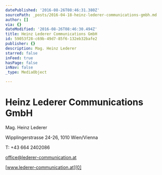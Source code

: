 ```yaml
---
datePublished: '2016-08-26T08:46:31.380Z'
sourcePath: _posts/2016-04-18-heinz-lederer-communications-gmbh.md
author: []
via: {}
dateModified: '2016-08-26T08:46:30.494Z'
title: Heinz Lederer Communications GmbH
id: 59053f28-c69b-49d7-85f6-132eb32bafe2
publisher: {}
description: Mag. Heinz Lederer
starred: false
inFeed: true
hasPage: false
inNav: false
_type: MediaObject

---
```

# Heinz Lederer Communications GmbH

Mag. Heinz Lederer

Wipplingerstrasse 24-26, 1010 Wien/Vienna

T: +43 664 2402086

office@lederer-communication.at

[www.lederer-communication.at][0]

[0]: http://www.lederer-communication.at/
